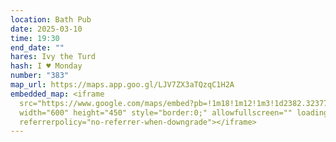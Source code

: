 ```yaml
---
location: Bath Pub
date: 2025-03-10
time: 19:30
end_date: ""
hares: Ivy the Turd
hash: I ♥ Monday
number: "383"
map_url: https://maps.app.goo.gl/LJV7ZX3aTQzqC1H2A
embedded_map: <iframe
  src="https://www.google.com/maps/embed?pb=!1m18!1m12!1m3!1d2382.3237790971493!2d-6.2347775228572635!3d53.33746007228671!2m3!1f0!2f0!3f0!3m2!1i1024!2i768!4f13.1!3m3!1m2!1s0x48670eea697ce289%3A0xb60ed878edf6429d!2sThe%20Bath%20Pub!5e0!3m2!1sen!2sie!4v1739565988502!5m2!1sen!2sie"
  width="600" height="450" style="border:0;" allowfullscreen="" loading="lazy"
  referrerpolicy="no-referrer-when-downgrade"></iframe>
---
```

